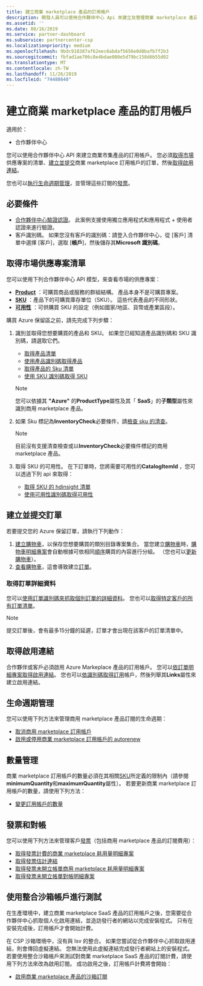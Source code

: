 ```yaml
---
title: 建立商業 marketplace 產品的訂用帳戶
description: 開發人員可以使用合作夥伴中心 Api 來建立及管理商業 marketplace 產品的訂用帳戶。
ms.assetid: ''
ms.date: 08/16/2019
ms.service: partner-dashboard
ms.subservice: partnercenter-csp
ms.localizationpriority: medium
ms.openlocfilehash: 9bdc918387af62eec6abdaf5656e0d8bafb7f2b3
ms.sourcegitcommit: fbfad1ae706c8e4bdae080e5d79bc158d6b55d02
ms.translationtype: MT
ms.contentlocale: zh-TW
ms.lasthandoff: 11/26/2019
ms.locfileid: "74488648"
---
```

# <a name="create-a-subscription-for-commercial-marketplace-products"></a>建立商業 marketplace 產品的訂用帳戶

適用於：

* 合作夥伴中心

您可以使用合作夥伴中心 API 來建立商業市集產品的訂用帳戶。 您必須[取得市場](#get-a-list-of-offers-for-a-market)供應專案的清單、[建立並提交](#create-and-submit-an-order)商業 marketplace 訂用帳戶的訂單，然後[取得啟用連結](#get-activation-link)。

您也可以[執行生命週期管理](#lifecycle-management)，並管理這些訂閱的[發票](#invoice-and-reconciliation)。

## <a name="prerequisites"></a>必要條件

* [合作夥伴中心驗證認證](partner-center-authentication.md)。 此案例支援使用獨立應用程式和應用程式 + 使用者認證來進行驗證。
* 客戶識別碼。 如果您沒有客戶的識別碼：請登入合作夥伴中心，從 [客戶] 清單中選擇 [客戶]，選取 [**帳戶**]，然後儲存其**Microsoft 識別碼**。

## <a name="get-a-list-of-offers-for-a-market"></a>取得市場供應專案清單

您可以使用下列合作夥伴中心 API 模型，來查看市場的供應專案：

* **[Product](product-resources.md#product)** ：可購買商品或服務的群組結構。 產品本身不是可購買專案。
* **[SKU](product-resources.md#sku)** ：產品下的可購買庫存單位（SKU）。 這些代表產品的不同形狀。
* **[可用性](product-resources.md#availability)** ：可供購買 SKU 的設定（例如國家/地區、貨幣或產業區段）。

購買 Azure 保留區之前，請先完成下列步驟：

1. 識別並取得您想要購買的產品和 SKU。 如果您已經知道產品識別碼和 SKU 識別碼，請選取它們。

    * [取得產品清單](get-a-list-of-products.md)
    * [使用產品識別碼取得產品](get-a-product-by-id.md)
    * [取得產品的 Sku 清單](get-a-list-of-skus-for-a-product.md)
    * [使用 SKU 識別碼取得 SKU](get-a-sku-by-id.md)

    > [!NOTE]
    > 您可以依據其 **"Azure"** 的**ProductType**屬性及其「 **SaaS**」的**子類型**屬性來識別商用 marketplace 產品。

2. 如果 Sku 標記為**InventoryCheck**必要條件，請[檢查 sku 的清查](check-inventory.md)。

    > [!NOTE]
    > 目前沒有支援清查檢查或以**InventoryCheck**必要條件標記的商用 marketplace 產品。

3. 取得 SKU 的可用性。 在下訂單時，您將需要可用性的**CatalogItemId** ，您可以透過下列 api 來取得：

    * [取得 SKU 的 hdinsight 清單](get-a-list-of-availabilities-for-a-sku.md)
    * [使用可用性識別碼取得可用性](get-an-availability-by-id.md)

## <a name="create-and-submit-an-order"></a>建立並提交訂單

若要提交您的 Azure 保留訂單，請執行下列動作：

1. [建立購物車](create-a-cart.md)，以保存您想要購買的類別目錄專案集合。 當您建立[購物車](cart-resources.md#cart)時，[購物車明細專案](cart-resources.md#cartlineitem)會自動根據可依相同[順序](order-resources.md#order)購買的內容進行分組。 （您也可以[更新購物車](update-a-cart.md)）。
2. [查看購物車](checkout-a-cart.md)，這會導致建立[訂單](order-resources.md#order)。

### <a name="get-order-details"></a>取得訂單詳細資料

您可以[使用訂單識別碼來抓取個別訂單的詳細資料](get-an-order-by-id.md)。 您也可以[取得特定客戶的所有訂單清單](get-all-of-a-customer-s-orders.md)。

> [!NOTE]
> 提交訂單後，會有最多15分鐘的延遲，訂單才會出現在該客戶的訂單清單中。

## <a name="get-activation-link"></a>取得啟用連結

合作夥伴或客戶必須啟用 Azure Markeplace 產品的訂用帳戶。 您可以[依訂單明細專案取得啟用連結](get-activation-link-by-order-line-item.md)。 您也可以[依識別碼取得訂用](get-a-subscription-by-id.md)帳戶，然後列舉其**Links**屬性來建立啟用連結。

## <a name="lifecycle-management"></a>生命週期管理

您可以使用下列方法來管理商用 marketplace 產品訂閱的生命週期：

* [取消商用 marketplace 訂用帳戶](cancel-an-azure-marketplace-subscription.md)
* [啟用或停用商業 marketplace 訂用帳戶的 autorenew](update-autorenew-for-an-azure-marketplace-subscription.md)

## <a name="quantity-management"></a>數量管理

商業 marketplace 訂用帳戶的數量必須在其相關[SKU](product-resources.md#sku)所定義的限制內（請參閱**minimumQuantity**和**maximumQuantity**屬性）。 若要更新商業 marketplace 訂用帳戶的數量，請使用下列方法：

* [變更訂用帳戶的數量](change-the-quantity-of-a-subscription.md)

## <a name="invoice-and-reconciliation"></a>發票和對帳

您可以使用下列方法來管理客戶[發票](invoice-resources.md)（包括商用 marketplace 產品的訂閱費用）：

* [取得發票計費的商業 marketplace 耗用量明細專案](get-invoice-billed-consumption-lineitems.md)
* [取得發票估計連結](get-invoice-estimate-links.md)
* [取得發票未開立帳單商用 marketplace 耗用量明細專案](get-invoice-unbilled-consumption-lineitems.md)
* [取得發票未開立帳單對帳明細專案](get-invoice-unbilled-recon-lineitems.md)

## <a name="test-using-integration-sandbox-account"></a>使用整合沙箱帳戶進行測試

在生產環境中，建立商業 marketplace SaaS 產品的訂用帳戶之後，您需要從合作夥伴中心抓取個人化啟用連結，並造訪發行者的網站以完成安裝程式。 只有在安裝完成後，訂用帳戶才會開始計費。

在 CSP 沙箱環境中，沒有與 Isv 的整合。 如果您嘗試從合作夥伴中心抓取啟用連結，則會傳回虛擬連結。 您無法使用此虛擬連結完成發行者網站上的安裝程式。 若要使用整合沙箱帳戶來測試對商業 marketplace SaaS 產品的訂閱計費，請使用下列方法來改為啟用訂閱。 成功啟用之後，訂用帳戶計費將會開始：

* [啟用商業 marketplace 產品的沙箱訂閱](activate-sandbox-subscription-azure-marketplace-products.md)

